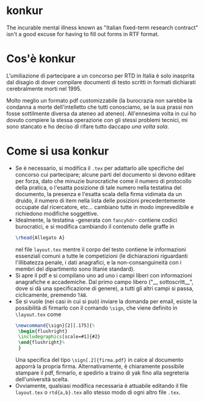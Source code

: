 # konkur
The incurable mental illness known as "Italian fixed-term research contract" isn't a good excuse for having to fill out forms in RTF format.

# Cos'è konkur

L'umiliazione di partecipare a un concorso per RTD in Italia è solo inasprita dal disagio di dover compilare documenti di testo scritti in formati dichiarati cerebralmente morti nel 1995. 

Molto meglio un formato pdf customizzabile (la burocrazia non sarebbe la condanna a morte dell'intelletto che tutti conosciamo, se la sua prassi non fosse sottilmente diversa da ateneo ad ateneo). All'ennesima volta in cui ho dovuto compiere la stessa operazione con gli stessi problemi tecnici, mi sono stancato e ho deciso di rifare tutto daccapo _una volta sola_.

# Come si usa konkur

* Se è necessario, si modifica il `.tex` per adattarlo alle specifiche del concorso cui partecipare; alcune parti del documento si devono editare per forza, dato che minuzie burocratiche come il numero di protocollo della pratica, o l'esatta posizione di tale numero nella testatina del documento, la presenza e l'esatta scala della firma vidimata da un druido, il numero di item nella lista delle posizioni precedentemente occupate dal ricercatore, etc... cambiano tutte in modo imprevedibile e richiedono modifiche soggettive. 
* Idealmente, la testatina -generata con `fancyhdr`- contiene codici burocratici, e si modifica cambiando il contenuto delle graffe in
  ```tex
  \rhead{Allegato A}
  ```
  nel file `layout.tex` mentre il corpo del testo contiene le informazioni essenziali comuni a tutte le competizioni (le dichiarazioni riguardanti l'illibatezza penale, i dati anagrafici, e la non-consanguineità con i membri del dipartimento sono litanìe standard).
* Si apre il pdf e si compilano uno ad uno i campi liberi con informazioni anagrafiche e accademiche. Dal primo campo libero ("__ sottoscritt__", dove si dà una specificazione di genere), a tutti gli altri campi si passa, ciclicamente, premendo `TAB`.
* Se si vuole (nei casi in cui si può) inviare la domanda per email, esiste la possibilità di firmarlo con il comando `\sign`, che viene definito in `\layout.tex` come
  ```tex
  \newcommand{\sign}[2][.175]{%
   \begin{flushright} 
   \includegraphics[scale=#1]{#2}
   \end{flushright}%
   }
  ```
  Una specifica del tipo `\sign[.2]{firma.pdf}` in calce al documento apporrà la propria firma. Alternativamente, è chiaramente possibile stampare il pdf, firmarlo, e spedirlo a traino di yak fino alla segreteria dell'università scelta.
* Ovviamente, qualsiasi modifica necessaria è attuabile editando il file `layout.tex` o `rtd{a,b}.tex` allo stesso modo di ogni altro file `.tex`.
